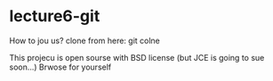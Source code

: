 lecture6-git
============

How to jou us?
clone from here: git colne 

This projecu is open sourse with BSD license (but JCE is going to sue soon...)
Brwose for yourself
